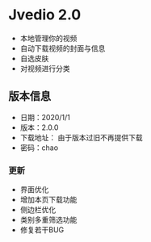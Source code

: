 # Jvedio 2.0
* 本地管理你的视频
* 自动下载视频的封面与信息
* 自选皮肤
* 对视频进行分类
## 版本信息
* 日期：2020/1/1
* 版本：2.0.0
* 下载地址： 由于版本过旧不再提供下载
* 密码：chao
### 更新
* 界面优化
* 增加本页下载功能
* 侧边栏优化
* 类别多重筛选功能
* 修复若干BUG
